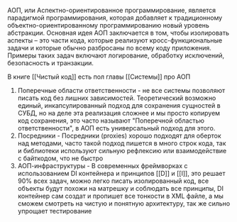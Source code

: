 АОП, или Аспектно-ориентированное программирование, является парадигмой программирования, которая добавляет к традиционному объектно-ориентированному программированию новый уровень абстракции. Основная идея АОП заключается в том, чтобы изолировать аспекты – это части кода, которые реализуют кросс-функциональные задачи и которые обычно разбросаны по всему коду приложения. Примеры таких задач включают логирование, обработку исключений, безопасность и транзакции.

В книге [[Чистый код]] есть пол главы [[Системы]] про АОП

1. Поперечные области ответственности - не все системы позволяют писать код без лишних зависимостей. Теоретический возможно единый, инкапсулированный подход для сохранения сущностей в СУБД, но на деле эта реализация сложнее и мы просто копируем код сохранения, это часто называют "Поперечной областью ответственности", в АОП есть универсальный подход для этого.
2. Посредники - Посредники (proxies) хорошо подходят для оберток над методами, часто такой подход пишется в много строк кода, так и библиотеки используют сильную рефлексию или взаимодействие с байткодом, что не быстро
3. АОП-инфраструктуры - В современных фреймворках с использованием DI контейнера и принципов [[D]] и [[I]], это решает 90% всех задач, можно легко писать изолированный код, все объекты будут похожи на матрешку и соблюдать все принципы, DI контейнер сам создат и пропишет все тонкости в XML файле, а мы сможем смотреть на чистую и понятную архитектуру, так же сильно упрощает тестирование
